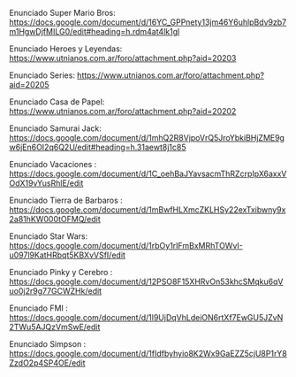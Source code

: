 Enunciado Super Mario Bros: https://docs.google.com/document/d/16YC_GPPnety13jm46Y6uhlpBdv9zb7m1HgwDjfMILG0/edit#heading=h.rdm4at4lk1gl

Enunciado Heroes y Leyendas: https://www.utnianos.com.ar/foro/attachment.php?aid=20203

Enunciado Series: https://www.utnianos.com.ar/foro/attachment.php?aid=20205

Enunciado Casa de Papel: https://www.utnianos.com.ar/foro/attachment.php?aid=20202

Enunciado Samurai Jack: https://docs.google.com/document/d/1mhQ2R8VjpoVrQ5JroYbkiBHjZME9gw6jEn6OI2q6Q2U/edit#heading=h.31aewt8j1c85

Enunciado Vacaciones : https://docs.google.com/document/d/1C_oehBaJYavsacmThRZcrpIpX6axxVOdX19vYusRhlE/edit

Enunciado Tierra de Barbaros : https://docs.google.com/document/d/1mBwfHLXmcZKLHSy22exTxibwny9x2a81hKW000tOFMQ/edit

Enunciado Star Wars: https://docs.google.com/document/d/1rbOy1rIFmBxMRhTOWvI-u097l9KatHRbqt5KBXvVSfI/edit

Enunciado Pinky y Cerebro : https://docs.google.com/document/d/12PSO8F15XHRvOn53khcSMqku6qVuo0j2r9g77GCWZHk/edit

Enunciado FMI : https://docs.google.com/document/d/1l9UjDqVhLdeiON6rtXf7EwGU5JZvN2TWu5AJQzVmSwE/edit

Enunciado Simpson : https://docs.google.com/document/d/1fIdfbyhyio8K2Wx9GaEZZ5cjU8P1rY8ZzdO2p4SP4OE/edit
